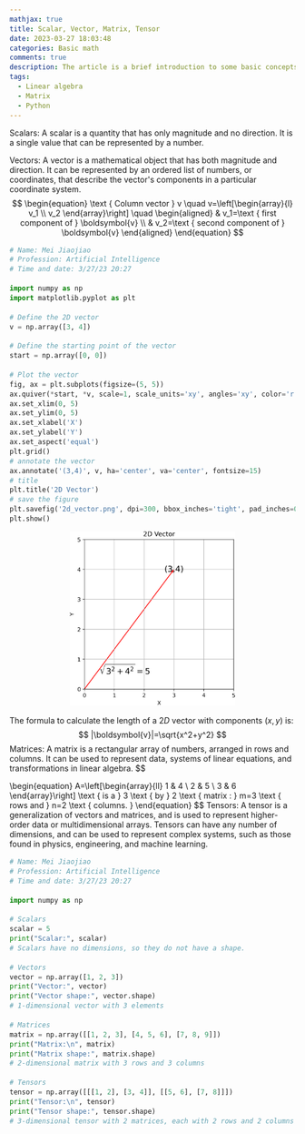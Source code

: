```yaml
---
mathjax: true
title: Scalar, Vector, Matrix, Tensor
date: 2023-03-27 18:03:48
categories: Basic math
comments: true
description: The article is a brief introduction to some basic concepts in linear algebra. It defines scalars, vectors, matrices, and tensors, and provides examples of each. The article explains how to represent and visualize 2D vectors using Python code, and includes formulas for calculating the length of a 2D vector. The article also briefly discusses the use of matrices and tensors to represent data, systems of linear equations, and multidimensional arrays.
tags: 
  - Linear algebra
  - Matrix
  - Python
---
```


Scalars: A scalar is a quantity that has only magnitude and no direction. It is a single value that can be represented by a number. 

Vectors: A vector is a mathematical object that has both magnitude and direction. It can be represented by an ordered list of numbers, or coordinates, that describe the vector's components in a particular coordinate system.
$$
\begin{equation}
\text { Column vector } v \quad v=\left[\begin{array}{l}
v_1 \\
v_2
\end{array}\right] \quad \begin{aligned}
& v_1=\text { first component of } \boldsymbol{v} \\
& v_2=\text { second component of } \boldsymbol{v}
\end{aligned}
\end{equation}
$$
```python
# Name: Mei Jiaojiao
# Profession: Artificial Intelligence
# Time and date: 3/27/23 20:27

import numpy as np
import matplotlib.pyplot as plt

# Define the 2D vector
v = np.array([3, 4])

# Define the starting point of the vector
start = np.array([0, 0])

# Plot the vector
fig, ax = plt.subplots(figsize=(5, 5))
ax.quiver(*start, *v, scale=1, scale_units='xy', angles='xy', color='r', width=0.005)
ax.set_xlim(0, 5)
ax.set_ylim(0, 5)
ax.set_xlabel('X')
ax.set_ylabel('Y')
ax.set_aspect('equal')
plt.grid()
# annotate the vector
ax.annotate('(3,4)', v, ha='center', va='center', fontsize=15)
# title
plt.title('2D Vector')
# save the figure
plt.savefig('2d_vector.png', dpi=300, bbox_inches='tight', pad_inches=0)
plt.show()
```

<p align="center">
<img src="Linear-Algebra-Basics/2d_vector.png" alt="2d_vector" style="zoom:30%;" />
</p>

The formula to calculate the length of a $2 D$ vector with components $(x, y)$ is:
$$
|\boldsymbol{v}|=\sqrt{x^2+y^2}
$$
Matrices: A matrix is a rectangular array of numbers, arranged in rows and columns. It can be used to represent data, systems of linear equations, and transformations in linear algebra.
$$

\begin{equation}
A=\left[\begin{array}{ll}
1 & 4 \\
2 & 5 \\
3 & 6
\end{array}\right] \text { is a } 3 \text { by } 2 \text { matrix : } m=3 \text { rows and } n=2 \text { columns. }
\end{equation}
$$
Tensors: A tensor is a generalization of vectors and matrices, and is used to represent higher-order data or multidimensional arrays. Tensors can have any number of dimensions, and can be used to represent complex systems, such as those found in physics, engineering, and machine learning.

```python
# Name: Mei Jiaojiao
# Profession: Artificial Intelligence
# Time and date: 3/27/23 20:27

import numpy as np

# Scalars
scalar = 5
print("Scalar:", scalar)
# Scalars have no dimensions, so they do not have a shape.

# Vectors
vector = np.array([1, 2, 3])
print("Vector:", vector)
print("Vector shape:", vector.shape)
# 1-dimensional vector with 3 elements

# Matrices
matrix = np.array([[1, 2, 3], [4, 5, 6], [7, 8, 9]])
print("Matrix:\n", matrix)
print("Matrix shape:", matrix.shape)
# 2-dimensional matrix with 3 rows and 3 columns

# Tensors
tensor = np.array([[[1, 2], [3, 4]], [[5, 6], [7, 8]]])
print("Tensor:\n", tensor)
print("Tensor shape:", tensor.shape)
# 3-dimensional tensor with 2 matrices, each with 2 rows and 2 columns
```

